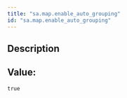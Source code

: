 ```yaml
---
title: "sa.map.enable_auto_grouping"
id: "sa.map.enable_auto_grouping"
---
```

## Description



## Value: 
```
true
```